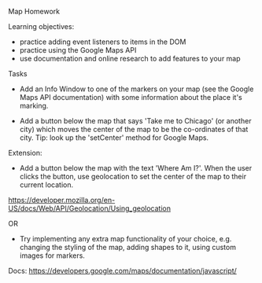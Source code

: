 Map Homework

Learning objectives:

- practice adding event listeners to items in the DOM
- practice using the Google Maps API
- use documentation and online research to add features to your map

Tasks

- Add an Info Window to one of the markers on your map (see the Google Maps API documentation) with some information about the place it's marking.

- Add a button below the map that says 'Take me to Chicago' (or another city) which moves the center of the map to be the co-ordinates of that city. Tip: look up the 'setCenter' method for Google Maps.

Extension:

- Add a button below the map with the text 'Where Am I?'. When the user clicks the button, use geolocation to set the center of the map to their current location.

https://developer.mozilla.org/en-US/docs/Web/API/Geolocation/Using_geolocation

OR

- Try implementing any extra map functionality of your choice, e.g. changing the styling of the map, adding shapes to it, using custom images for markers.

Docs: https://developers.google.com/maps/documentation/javascript/
